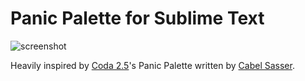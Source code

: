 # Panic Palette for Sublime Text

![screenshot](https://raw.githubusercontent.com/iest/Panic-Palette-Sublime/master/screenshot.png)

Heavily inspired by [Coda 2.5](http://panic.com/coda/)'s Panic Palette written by [Cabel Sasser](https://twitter.com/cabel).
